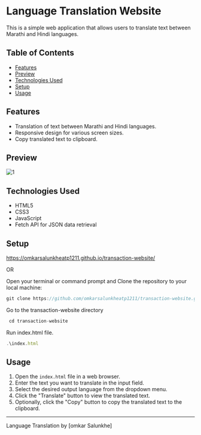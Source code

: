 # Language Translation Website

This is a simple web application that allows users to translate text between Marathi and Hindi languages.

## Table of Contents

- [Features](#features)
- [Preview](#preview)
- [Technologies Used](#technologies-used)
- [Setup](#setup)
- [Usage](#usage)

## Features

- Translation of text between Marathi and Hindi languages.
- Responsive design for various screen sizes.
- Copy translated text to clipboard.

## Preview

![1](https://github.com/omkarsalunkheatp1211/transaction-website/assets/96873232/c05d61f1-67e2-4617-af89-3c8fa0078e7d)

## Technologies Used

- HTML5
- CSS3
- JavaScript
- Fetch API for JSON data retrieval

## Setup

https://omkarsalunkheatp1211.github.io/transaction-website/

OR

Open your terminal or command prompt and Clone the repository to your local machine:
```javascript
git clone https://github.com/omkarsalunkheatp1211/transaction-website.git
```
Go to the transaction-website directory
```javascript
 cd transaction-website
```
Run index.html file.
```javascript
.\index.html
```

## Usage

1. Open the `index.html` file in a web browser.
2. Enter the text you want to translate in the input field.
3. Select the desired output language from the dropdown menu.
4. Click the "Translate" button to view the translated text.
5. Optionally, click the "Copy" button to copy the translated text to the clipboard.

---

Language Translation by [omkar Salunkhe]
